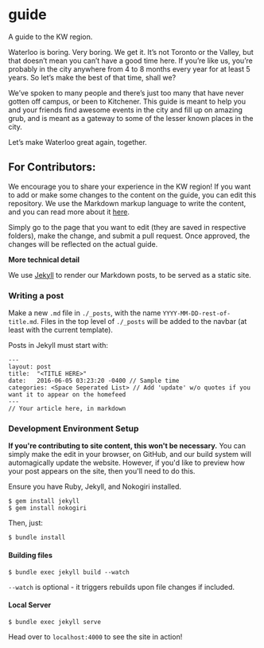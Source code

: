 # guide

A guide to the KW region. 

Waterloo is boring. Very boring. We get it. It’s not Toronto or the Valley, but that doesn’t mean you can’t have a good time here. If you’re like us, you’re probably in the city anywhere from 4 to 8 months every year for at least 5 years. So let’s make the best of that time, shall we?

We’ve spoken to many people and there’s just too many that have never gotten off campus, or been to Kitchener. This guide is meant to help you and your friends find awesome events in the city and fill up on amazing grub, and is meant as a gateway to some of the lesser known places in the city.

Let’s make Waterloo great again, together.

## For Contributors:

We encourage you to share your experience in the KW region! If you want to add or make some changes to the content on the guide, you can edit this repository. We use the Markdown markup language to write the content, and you can read more about it [here](https://github.com/adam-p/markdown-here/wiki/Markdown-Cheatsheet).

Simply go to the page that you want to edit (they are saved in respective folders), make the change, and submit a pull request. Once approved, the changes will be reflected on the actual guide.

**More technical detail**

We use [Jekyll](https://jekyllrb.com/) to render our Markdown posts, to be served as a static site.

### Writing a post
Make a new `.md` file in `./_posts`, with the name `YYYY-MM-DD-rest-of-title.md`. Files in the top level of `./_posts` will be added to the navbar (at least with the current template).

Posts in Jekyll must start with:
```
---
layout: post
title:  "<TITLE HERE>"
date:   2016-06-05 03:23:20 -0400 // Sample time
categories: <Space Seperated List> // Add 'update' w/o quotes if you want it to appear on the homefeed
---
// Your article here, in markdown
```

### Development Environment Setup
**If you're contributing to site content, this won't be necessary.** You can simply make the edit in your browser, on GitHub, and our build system will automagically update the website. However, if you'd like to preview how your post appears on the site, then you'll need to do this.

Ensure you have Ruby, Jekyll, and Nokogiri installed.
```
$ gem install jekyll
$ gem install nokogiri
```

Then, just:
```
$ bundle install
```


#### Building files
```
$ bundle exec jekyll build --watch 
```

`--watch` is optional - it triggers rebuilds upon file changes if included.

#### Local Server
```
$ bundle exec jekyll serve 
```

Head over to `localhost:4000` to see the site in action!
